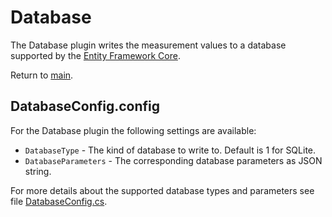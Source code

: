 # Database

The Database plugin writes the measurement values to a database supported by the [Entity Framework Core][EFC].

Return to [main](./../Readme.md).

## DatabaseConfig.config

For the Database plugin the following settings are available:

* `DatabaseType` - The kind of database to write to. Default is 1 for SQLite.
* `DatabaseParameters` - The corresponding database parameters as JSON string.

For more details about the supported database types and parameters see file [DatabaseConfig.cs](./DatabaseConfig.cs).

[EFC]: https://docs.microsoft.com/en-us/ef/core/
